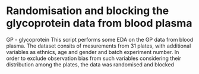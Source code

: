 # Randomisation and blocking the glycoprotein data from blood plasma
GP - glycoprotein
This script performs some EDA on the GP data from blood plasma. The dataset consits of mesurements from 31 plates, 
with additional variables as ethnics, age and gender and batch experiment number.
In order to exclude observation bias from such variables considering their distribution among the plates, the data was randomised and blocked
